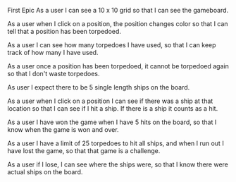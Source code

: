 First Epic
As a user I can see a 10 x 10 grid so that I can see the gameboard.

As a user when I click on a position, the position changes color so that I can tell that a position has been torpedoed.

As a user I can see how many torpedoes I have used, so that I can keep track of how many I have used.

As a user once a position has been torpedoed, it cannot be torpedoed again so that I don't waste torpedoes.

As user I expect there to be 5 single length ships on the board.

As a user when I click on a position I can see if there was a ship at that location so that I can see if I hit a ship. If there is a ship it counts as a hit.

As a user I have won the game when I have 5 hits on the board, so that I know when the game is won and over.

As a user I have a limit of 25 torpedoes to hit all ships, and when I run out I have lost the game, so that that game is a challenge.

As a user if I lose, I can see where the ships were, so that I know there were actual ships on the board.
